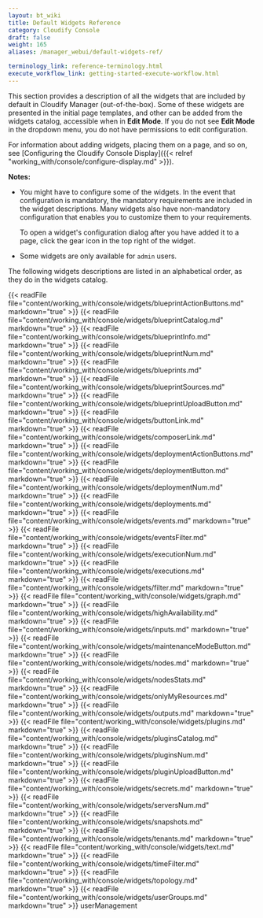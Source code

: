 ```yaml
---
layout: bt_wiki
title: Default Widgets Reference
category: Cloudify Console
draft: false
weight: 165
aliases: /manager_webui/default-widgets-ref/

terminology_link: reference-terminology.html
execute_workflow_link: getting-started-execute-workflow.html
---
```

This section provides a description of all the widgets that are included by default in Cloudify Manager (out-of-the-box). Some of these widgets are presented in the initial page templates, and other can be added from the widgets catalog, accessible when in **Edit Mode**.
If you do not see **Edit Mode** in the dropdown menu, you do not have permissions to edit configuration. 

For information about adding widgets, placing them on a page, and so on, see [Configuring the Cloudify Console Display]({{< relref "working_with/console/configure-display.md" >}}).

**Notes:**<br>

* You might have to configure some of the widgets. In the event that configuration is mandatory, the mandatory requirements are included in the widget descriptions. Many widgets also have non-mandatory configuration that enables you to customize them to your requirements.   

   To open a widget's configuration dialog after you have added it to a page, click the gear icon in the top right of the widget.

* Some widgets are only available for `admin` users. 

The following widgets descriptions are listed in an alphabetical order, as they do in the widgets catalog. 

{{< readFile file="content/working_with/console/widgets/blueprintActionButtons.md" markdown="true" >}}
{{< readFile file="content/working_with/console/widgets/blueprintCatalog.md" markdown="true" >}}
{{< readFile file="content/working_with/console/widgets/blueprintInfo.md" markdown="true" >}}
{{< readFile file="content/working_with/console/widgets/blueprintNum.md" markdown="true" >}}
{{< readFile file="content/working_with/console/widgets/blueprints.md" markdown="true" >}}
{{< readFile file="content/working_with/console/widgets/blueprintSources.md" markdown="true" >}}
{{< readFile file="content/working_with/console/widgets/blueprintUploadButton.md" markdown="true" >}}
{{< readFile file="content/working_with/console/widgets/buttonLink.md" markdown="true" >}}
{{< readFile file="content/working_with/console/widgets/composerLink.md" markdown="true" >}}
{{< readFile file="content/working_with/console/widgets/deploymentActionButtons.md" markdown="true" >}}
{{< readFile file="content/working_with/console/widgets/deploymentButton.md" markdown="true" >}}
{{< readFile file="content/working_with/console/widgets/deploymentNum.md" markdown="true" >}}
{{< readFile file="content/working_with/console/widgets/deployments.md" markdown="true" >}}
{{< readFile file="content/working_with/console/widgets/events.md" markdown="true" >}}
{{< readFile file="content/working_with/console/widgets/eventsFilter.md" markdown="true" >}}
{{< readFile file="content/working_with/console/widgets/executionNum.md" markdown="true" >}}
{{< readFile file="content/working_with/console/widgets/executions.md" markdown="true" >}}
{{< readFile file="content/working_with/console/widgets/filter.md" markdown="true" >}}
{{< readFile file="content/working_with/console/widgets/graph.md" markdown="true" >}}
{{< readFile file="content/working_with/console/widgets/highAvailability.md" markdown="true" >}}
{{< readFile file="content/working_with/console/widgets/inputs.md" markdown="true" >}}
{{< readFile file="content/working_with/console/widgets/maintenanceModeButton.md" markdown="true" >}}
{{< readFile file="content/working_with/console/widgets/nodes.md" markdown="true" >}}
{{< readFile file="content/working_with/console/widgets/nodesStats.md" markdown="true" >}}
{{< readFile file="content/working_with/console/widgets/onlyMyResources.md" markdown="true" >}}
{{< readFile file="content/working_with/console/widgets/outputs.md" markdown="true" >}}
{{< readFile file="content/working_with/console/widgets/plugins.md" markdown="true" >}}
{{< readFile file="content/working_with/console/widgets/pluginsCatalog.md" markdown="true" >}}
{{< readFile file="content/working_with/console/widgets/pluginsNum.md" markdown="true" >}}
{{< readFile file="content/working_with/console/widgets/pluginUploadButton.md" markdown="true" >}}
{{< readFile file="content/working_with/console/widgets/secrets.md" markdown="true" >}}
{{< readFile file="content/working_with/console/widgets/serversNum.md" markdown="true" >}}
{{< readFile file="content/working_with/console/widgets/snapshots.md" markdown="true" >}}
{{< readFile file="content/working_with/console/widgets/tenants.md" markdown="true" >}}
{{< readFile file="content/working_with/console/widgets/text.md" markdown="true" >}}
{{< readFile file="content/working_with/console/widgets/timeFilter.md" markdown="true" >}}
{{< readFile file="content/working_with/console/widgets/topology.md" markdown="true" >}}
{{< readFile file="content/working_with/console/widgets/userGroups.md" markdown="true" >}}
userManagement